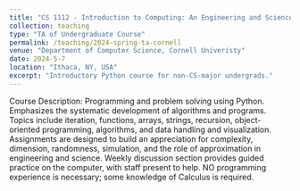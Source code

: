 ```yaml
---
title: "CS 1112 - Introduction to Computing: An Engineering and Science Perspective (Spring 2024)"
collection: teaching
type: "TA of Undergraduate Course"
permalink: /teaching/2024-spring-ta-cornell
venue: "Department of Computer Science, Cornell Univeristy"
date: 2024-5-7
location: "Ithaca, NY, USA"
excerpt: "Introductory Python course for non-CS-major undergrads."
---
```


Course Description: Programming and problem solving using Python. Emphasizes the systematic development of algorithms and programs. Topics include iteration, functions, arrays, strings, recursion, object-oriented programming, algorithms, and data handling and visualization. Assignments are designed to build an appreciation for complexity, dimension, randomness, simulation, and the role of approximation in engineering and science. Weekly discussion section provides guided practice on the computer, with staff present to help. NO programming experience is necessary; some knowledge of Calculus is required.

